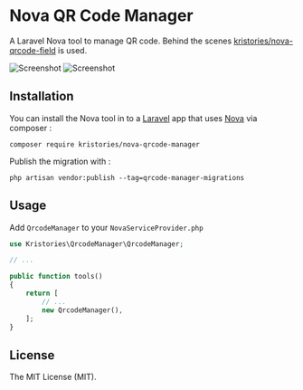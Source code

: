 # Nova QR Code Manager

A Laravel Nova tool to manage QR code. Behind the scenes [kristories/nova-qrcode-field](https://github.com/Kristories/nova-qrcode-field) is used.

![Screenshot](https://i.imgur.com/1mpkE24.png)
![Screenshot](https://i.imgur.com/zlRtm1I.png)

## Installation

You can install the Nova tool in to a [Laravel](http://laravel.com) app that uses [Nova](http://nova.laravel.com) via composer :

```cli
composer require kristories/nova-qrcode-manager
```

Publish the migration with :

```cli
php artisan vendor:publish --tag=qrcode-manager-migrations
```

## Usage

Add `QrcodeManager` to your `NovaServiceProvider.php`

```php
use Kristories\QrcodeManager\QrcodeManager;

// ...

public function tools()
{
    return [
        // ...
    	new QrcodeManager(),
    ];
}
```

## License

The MIT License (MIT).
